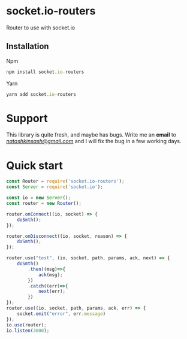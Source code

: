 socket.io-routers
================

Router to use with socket.io


## Installation

Npm
```javascript
npm install socket.io-routers
```

Yarn
```javascript
yarn add socket.io-routers
```

# Support

This library is quite fresh, and maybe has bugs. Write me an **email** to *natashkinsash@gmail.com* and I will fix the bug in a few working days.

# Quick start

```javascript
const Router = require('socket.io-routers');
const Server = require('socket.io');

const io = new Server();
const router = new Router();

router.onConnect((io, socket) => {
    doSmth();
});

router.onDisconnect((io, socket, reason) => {
    doSmth();
});

router.use("test", (io, socket, path, params, ack, next) => {
    doSmth()
        .then((msg)=>{
            ack(msg);
        })
        .catch((err)=>{
            next(err);
        })
});
router.use((io, socket, path, params, ack, err) => {
    socket.emit("error", err.message)
});
io.use(router);
io.listen(3000);

```